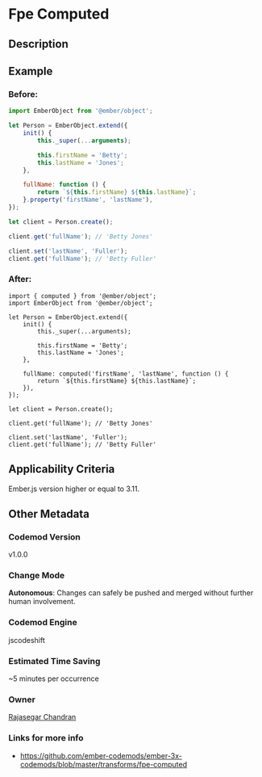 # Fpe Computed

## Description

## Example

### Before:

```jsx
import EmberObject from '@ember/object';

let Person = EmberObject.extend({
	init() {
		this._super(...arguments);

		this.firstName = 'Betty';
		this.lastName = 'Jones';
	},

	fullName: function () {
		return `${this.firstName} ${this.lastName}`;
	}.property('firstName', 'lastName'),
});

let client = Person.create();

client.get('fullName'); // 'Betty Jones'

client.set('lastName', 'Fuller');
client.get('fullName'); // 'Betty Fuller'
```

### After:

```tsx
import { computed } from '@ember/object';
import EmberObject from '@ember/object';

let Person = EmberObject.extend({
	init() {
		this._super(...arguments);

		this.firstName = 'Betty';
		this.lastName = 'Jones';
	},

	fullName: computed('firstName', 'lastName', function () {
		return `${this.firstName} ${this.lastName}`;
	}),
});

let client = Person.create();

client.get('fullName'); // 'Betty Jones'

client.set('lastName', 'Fuller');
client.get('fullName'); // 'Betty Fuller'
```

## Applicability Criteria

Ember.js version higher or equal to 3.11.

## Other Metadata

### Codemod Version

v1.0.0

### Change Mode

**Autonomous**: Changes can safely be pushed and merged without further human involvement.

### **Codemod Engine**

jscodeshift

### Estimated Time Saving

~5 minutes per occurrence

### Owner

[Rajasegar Chandran](https://github.com/rajasegar)

### Links for more info

-   https://github.com/ember-codemods/ember-3x-codemods/blob/master/transforms/fpe-computed
